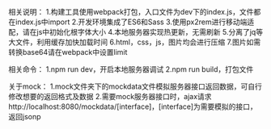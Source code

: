 相关说明：
1.构建工具使用webpack打包，入口文件为dev下的index.js，文件都在index.js中import
2.开发环境集成了ES6和Sass
3.使用px2rem进行移动端适配，请在js中初始化根字体大小
4.本地服务器实现热更新，无需刷新
5.分离了jq等大文件，利用缓存加快加载时间
6.html，css，js，图片均会进行压缩
7.图片如需转换base64请在webpack中设置limit

相关命令：
1.npm run dev，开启本地服务器调试
2.npm run build，打包文件

关于mock：
1.mock文件夹下的mockdata文件模拟服务器接口返回数据，可自行修改想要的返回格式及数据
2.需要mock服务器接口时，ajax请求http://localhost:8080/mockdata/[interface]，[interface]为需要模拟的接口，返回jsonp
